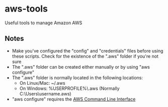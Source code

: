 # aws-tools
Useful tools to manage Amazon AWS

## Notes
* Make you've configured the "config" and "credentials" files before using these scripts. Check for the existence of the ".aws" folder if you're not sure
* The ".aws" folder can be created either manually or by using "aws configure"
* The ".aws" folder is normally located in the following locations:
  * On Linux/Mac: ~/.aws
  * On Windows: %USERPROFILE%\\.aws (Normally C:\Users\username\.aws)
* "aws configure" requires the [AWS Command Line Interface](https://aws.amazon.com/cli)
